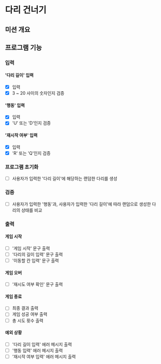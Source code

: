 # 다리 건너기

## 미션 개요

## 프로그램 기능

### 입력

#### '다리 길이' 입력

- [x] 입력
- [x] 3 ~ 20 사이의 숫자인지 검증

#### '행동' 입력

- [x] 입력
- [x] 'U' 또는 'D'인지 검증

#### '재시작 여부' 입력

- [x] 입력
- [x] 'R' 또는 'Q'인지 검증

### 프로그램 초기화

- [ ] 사용자가 입력한 '다리 길이'에 해당하는 랜덤한 다리를 생성

### 검증

- [ ] 사용자가 입력한 '행동'과, 사용자가 입력한 '다리 길이'에 따라 랜덤으로 생성한 다리의 상태를 비교

### 출력

#### 게임 시작

- [ ] '게임 시작' 문구 출력
- [ ] '다리의 길이 입력' 문구 출력
- [ ] '이동할 칸 입력' 문구 출력

#### 게임 오버

- [ ] '재시도 여부 확인' 문구 출력

#### 게임 종료

- [ ] 최종 결과 출력
- [ ] 게임 성공 여부 출력
- [ ] 총 시도 횟수 출력

#### 예외 상황

- [ ] '다리 길이 입력' 에러 메시지 출력
- [ ] '행동 입력' 에러 메시지 출력
- [ ] '재시작 여부 입력' 에러 메시지 출력